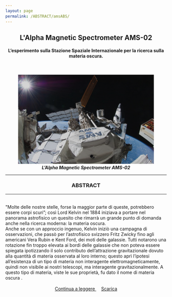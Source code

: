 ```yaml
---
layout: page
permalink: /ABSTRACT/amsABS/
---
```

<center>
 <h2>L'Alpha Magnetic Spectrometer AMS-02 </h2>
 <h4>L’esperimento sulla Stazione Spaziale Internazionale per la ricerca sulla materia oscura.</h4>
 <br> </center>

<section>
 <figure>
<center>
    <img src="/ImmaginiAbstract/ams02ABS.png" alt="centered image" style="max-width:100%"
    height="auto" width="600" class="responsive" >
</center>
<center>
<figcaption>  <b><em>L’Alpha Magnetic Spectrometer AMS-02 </em></b> </figcaption>
</center>
</figure>
 <section>

<hr>
 <section>
 <center> <h3> ABSTRACT </h3> </center>
 <hr>
<br>"Molte delle nostre stelle, forse la maggior parte di queste, potrebbero essere corpi scuri”; così Lord Kelvin nel 1884 iniziava a portare nel panorama astrofisico un quesito che rimarrà un grande punto di domanda anche nella ricerca moderna: la materia oscura.
<br>Anche se con un approccio ingenuo, Kelvin iniziò una campagna di osservazioni, che passò per l’astrofisico svizzero Fritz Zwicky fino agli americani Vera Rubin e Kent Ford, dei moti delle galassie. Tutti notarono una rotazione fin troppo elevata ai bordi delle galassie che non poteva essere spiegata ipotizzando il solo contributo dell’attrazione gravitazionale dovuto alla quantità di materia osservata al loro interno; questo aprì l’ipotesi all’esistenza di un tipo di materia non interagente elettromagneticamente, quindi non visibile ai nostri telescopi, ma interagente gravitazionalmente. A questo tipo di materia, viste le sue proprietà, fu dato il nome di materia oscura .<br><br>

 <center>
<a href="/perugia/ArticoliHTML/ams02/"> Continua a leggere </a> &nbsp; &nbsp;
<a href="/perugia/DOWNLOADSINGLE/amsSINGLE.pdf"> Scarica </a>
</center>
